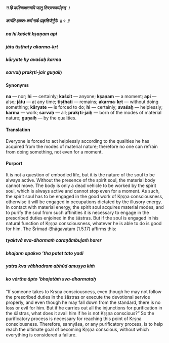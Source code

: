 ##### न हि कश्चित्क्षणमपि जातु तिष्ठत्यकर्मकृत् ।
##### कार्यते ह्यवशः कर्म सर्वः प्रकृतिजैर्गुणैः ॥ ५ ॥

##### na hi kaścit kṣaṇam api
##### jātu tiṣṭhaty akarma-kṛt
##### kāryate hy avaśaḥ karma
##### sarvaḥ prakṛti-jair guṇaiḥ

#### Synonyms

**na** — nor; **hi** — certainly; **kaścit** — anyone; **kṣaṇam** — a moment; **api** — also; **jātu** — at any time; **tiṣṭhati** — remains; **akarma**-**kṛt** — without doing something; **kāryate** — is forced to do; **hi** — certainly; **avaśaḥ** — helplessly; **karma** — work; **sarvaḥ** — all; **prakṛti**-**jaiḥ** — born of the modes of material nature; **guṇaiḥ** — by the qualities.

#### Translation

Everyone is forced to act helplessly according to the qualities he has acquired from the modes of material nature; therefore no one can refrain from doing something, not even for a moment.

#### Purport

It is not a question of embodied life, but it is the nature of the soul to be always active. Without the presence of the spirit soul, the material body cannot move. The body is only a dead vehicle to be worked by the spirit soul, which is always active and cannot stop even for a moment. As such, the spirit soul has to be engaged in the good work of Kṛṣṇa consciousness, otherwise it will be engaged in occupations dictated by the illusory energy. In contact with material energy, the spirit soul acquires material modes, and to purify the soul from such affinities it is necessary to engage in the prescribed duties enjoined in the śāstras. But if the soul is engaged in his natural function of Kṛṣṇa consciousness, whatever he is able to do is good for him. The Śrīmad-Bhāgavatam (1.5.17) affirms this:

##### tyaktvā sva-dharmaṁ caraṇāmbujaṁ harer
##### bhajann apakvo ’tha patet tato yadi
##### yatra kva vābhadram abhūd amuṣya kiṁ
##### ko vārtha āpto ’bhajatāṁ sva-dharmataḥ

“If someone takes to Kṛṣṇa consciousness, even though he may not follow the prescribed duties in the śāstras or execute the devotional service properly, and even though he may fall down from the standard, there is no loss or evil for him. But if he carries out all the injunctions for purification in the śāstras, what does it avail him if he is not Kṛṣṇa conscious?” So the purificatory process is necessary for reaching this point of Kṛṣṇa consciousness. Therefore, sannyāsa, or any purificatory process, is to help reach the ultimate goal of becoming Kṛṣṇa conscious, without which everything is considered a failure.